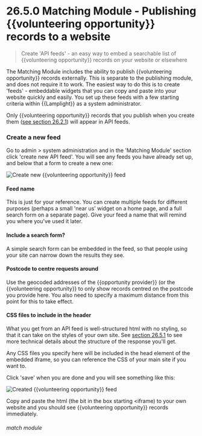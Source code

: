# 26.5.0 Matching Module - Publishing {{volunteering opportunity}} records to a website

> Create 'API feeds' - an easy way to embed a searchable list of {{volunteering opportunity}} records on your website or elsewhere

The Matching Module includes the ability to publish {{volunteering opportunity}} records externally.  This is separate to the publishing module, and does not require it to work.  The easiest way to do this is to create 'feeds' - embeddable widgets that you can copy and paste into your website quickly and easily.  You set up these feeds with a few starting criteria within {{Lamplight}} as a system administrator.

Only {{volunteering opportunity}} records that you publish when you create them ([see section 26.2.1](/help/index/p/26.2.1)) will appear in API feeds.

### Create a new feed

Go to admin > system  administration  and in the 'Matching Module' section click 'create new API feed'.  You will see any feeds you have already set up, and below that a form to create a new one:

![Create new {{volunteering opportunity}} feed](26.5.0a.PNG)

#### Feed name
This is just for your reference.  You can create multiple feeds for different purposes (perhaps a small 'near us' widget on a home page, and a full search form on a separate page).  Give your feed a name that will remind you where you've used it later.

#### Include a search form?
A simple search form can be embedded in the feed, so that people using your site can narrow down the results they see.

#### Postcode to centre requests around
Use the geocoded addresses of the {{opportunity provider}} (or the {{volunteering opportunity}} to only show records centred on the postcode you provide here.  You also need to specify a maximum distance from this point for this to take effect.

#### CSS files to include in the header
What you get from an API feed is well-structured html with no styling, so that it can take on the styles of your own site.  See [section 26.5.1](/help/index/p/26.5.1) to see more technical details about the structure of the response you'll get.

Any CSS files you specify here will be included in the head element of the embedded iframe, so you can reference the CSS of your main site if you want to.


Click 'save' when you are done and you will see something like this:

![Created {{volunteering opportunity}} feed](26.5.0b.PNG)

Copy and paste the html (the bit in the box starting &lt;iframe) to your own website and you should see {{volunteering opportunity}} records immediately.



###### match module
